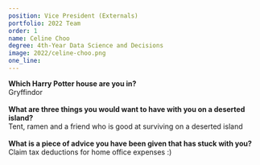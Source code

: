 ```yaml
---
position: Vice President (Externals)
portfolio: 2022 Team
order: 1
name: Celine Choo
degree: 4th-Year Data Science and Decisions
image: 2022/celine-choo.png
one_line:
---
```


**Which Harry Potter house are you in?**
<br>
Gryffindor
<br><br>
**What are three things you would want to have with you on a deserted island?**
<br>
Tent, ramen and a friend who is good at surviving on a deserted island
<br><br>
**What is a piece of advice you have been given that has stuck with you?**
<br>
Claim tax deductions for home office expenses :)
